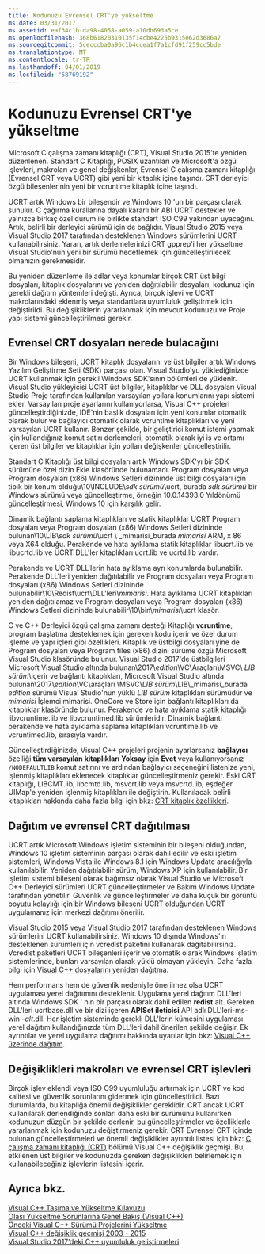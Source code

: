 ```yaml
---
title: Kodunuzu Evrensel CRT'ye yükseltme
ms.date: 03/31/2017
ms.assetid: eaf34c1b-da98-4058-a059-a10db693a5ce
ms.openlocfilehash: 368b61820310135f14cbe4225b9315e62d3686a7
ms.sourcegitcommit: 5cecccba0a96c1b4ccea1f7a1cfd91f259cc5bde
ms.translationtype: MT
ms.contentlocale: tr-TR
ms.lasthandoff: 04/01/2019
ms.locfileid: "58769192"
---
```

# <a name="upgrade-your-code-to-the-universal-crt"></a>Kodunuzu Evrensel CRT'ye yükseltme

Microsoft C çalışma zamanı kitaplığı (CRT), Visual Studio 2015'te yeniden düzenlenen. Standart C Kitaplığı, POSIX uzantıları ve Microsoft'a özgü işlevleri, makroları ve genel değişkenler, Evrensel C çalışma zamanı kitaplığı (Evrensel CRT veya UCRT) gibi yeni bir kitaplık içine taşındı. CRT derleyici özgü bileşenlerinin yeni bir vcruntime kitaplık içine taşındı.

UCRT artık Windows bir bileşendir ve Windows 10 'un bir parçası olarak sunulur. C çağırma kurallarına dayalı kararlı bir ABI UCRT destekler ve yalnızca birkaç özel durum ile birlikte standart ISO C99 yakından uyacağını. Artık, belirli bir derleyici sürümü için de bağlıdır. Visual Studio 2015 veya Visual Studio 2017 tarafından desteklenen Windows sürümlerini UCRT kullanabilirsiniz. Yararı, artık derlemelerinizi CRT gpprep'i her yükseltme Visual Studio'nun yeni bir sürümü hedeflemek için güncelleştirilecek olmanızın gerekmesidir.

Bu yeniden düzenleme ile adlar veya konumlar birçok CRT üst bilgi dosyaları, kitaplık dosyalarını ve yeniden dağıtılabilir dosyaları, kodunuz için gerekli dağıtım yöntemleri değişti. Ayrıca, birçok işlevi ve UCRT makrolarındaki eklenmiş veya standartlara uyumluluk geliştirmek için değiştirildi. Bu değişikliklerin yararlanmak için mevcut kodunuzu ve Proje yapı sistemi güncelleştirilmesi gerekir.

## <a name="where-to-find-the-universal-crt-files"></a>Evrensel CRT dosyaları nerede bulacağını

Bir Windows bileşeni, UCRT kitaplık dosyalarını ve üst bilgiler artık Windows Yazılım Geliştirme Seti (SDK) parçası olan. Visual Studio'yu yüklediğinizde UCRT kullanmak için gerekli Windows SDK'sının bölümleri de yüklenir. Visual Studio yükleyicisi UCRT üst bilgiler, kitaplıklar ve DLL dosyaları Visual Studio Proje tarafından kullanılan varsayılan yollara konumlarını yapı sistemi ekler. Varsayılan proje ayarlarını kullanıyorlarsa, Visual C++ projeleri güncelleştirdiğinizde, IDE'nin başlık dosyaları için yeni konumlar otomatik olarak bulur ve bağlayıcı otomatik olarak vcruntime kitaplıkları ve yeni varsayılan UCRT kullanır. Benzer şekilde, bir geliştirici komut istemi yapmak için kullandığınız komut satırı derlemeleri, otomatik olarak iyi iş ve ortamı içeren üst bilgiler ve kitaplıklar için yolları değişkenler güncelleştirilir.

Standart C Kitaplığı üst bilgi dosyaları artık Windows SDK'yı bir SDK sürümüne özel dizin Ekle klasöründe bulunamadı. Program dosyaları veya Program dosyaları (x86) Windows Setleri dizininde üst bilgi dosyaları için tipik bir konum olduğu\\10\\INCLUDE\\_sdk sürümü_\\ucrt, burada _sdk sürümü_ bir Windows sürümü veya güncelleştirme, örneğin 10.0.14393.0 Yıldönümü güncelleştirmesi, Windows 10 için karşılık gelir.

Dinamik bağlantı saplama kitaplıkları ve statik kitaplıklar UCRT Program dosyaları veya Program dosyaları (x86) Windows Setleri dizininde bulunan\\10\\LIB\\_sdk sürümü_\\ucrt \\ _mimarisi_burada _mimarisi_ ARM, x 86 veya X64 olduğu. Perakende ve hata ayıklama statik kitaplıklar libucrt.lib ve libucrtd.lib ve UCRT DLL'ler kitaplıkları ucrt.lib ve ucrtd.lib vardır.

Perakende ve UCRT DLL'lerin hata ayıklama ayrı konumlarda bulunabilir. Perakende DLL'leri yeniden dağıtılabilir ve Program dosyaları veya Program dosyaları (x86) Windows Setleri dizininde bulunabilir\\10\\Redist\\ucrt\\DLL'leri\\_mimarisi_\. Hata ayıklama UCRT kitaplıkları yeniden dağıtılamaz ve Program dosyaları veya Program dosyaları (x86) Windows Setleri dizininde bulunabilir\\10\\bin\\_mimarisi_\\ucrt klasör.

C ve C++ Derleyici özgü çalışma zamanı desteği Kitaplığı **vcruntime**, program başlatma desteklemek için gereken kodu içerir ve özel durum işleme ve yapı içleri gibi özellikleri. Kitaplık ve üstbilgi dosyaları yine de Program dosyaları veya Program files (x86) dizini sürüme özgü Microsoft Visual Studio klasöründe bulunur. Visual Studio 2017'de üstbilgileri Microsoft Visual Studio altında bulunan\\2017\\_edition_\\VC\\Araçları\\MSVC\\  _LIB sürüm_\\içerir ve bağlantı kitaplıkları, Microsoft Visual Studio altında bulunan\\2017\\_edition_\\VC\\araçları \\MSVC\\_LIB sürüm_\\LIB\\_mimarisi_burada _edition_ sürümü Visual Studio'nun yüklü _LIB sürüm_ kitaplıkları sürümüdür ve _mimarisi_ İşlemci mimarisi. OneCore ve Store için bağlantı kitaplıkları da kitaplıklar klasöründe bulunur. Perakende ve hata ayıklama statik kitaplığı libvcruntime.lib ve libvcruntimed.lib sürümleridir. Dinamik bağlantı perakende ve hata ayıklama saplama kitaplıkları vcruntime.lib ve vcruntimed.lib, sırasıyla vardır.

Güncelleştirdiğinizde, Visual C++ projeleri projenin ayarlarsanız **bağlayıcı** özelliği **tüm varsayılan kitaplıkları Yoksay** için **Evet** veya kullanıyorsanız `/NODEFAULTLIB` komut satırını ve ardından bağlayıcı seçeneğini listenize yeni, işlenmiş kitaplıkları eklenecek kitaplıklar güncelleştirmeniz gerekir. Eski CRT kitaplığı, LIBCMT.lib, lıbcmtd.lib, msvcrt.lib veya msvcrtd.lib, eşdeğer UIMap'e yeniden işlenmiş kitaplıkları ile değiştirin. Kullanılacak belirli kitaplıkları hakkında daha fazla bilgi için bkz: [CRT kitaplık özellikleri](../c-runtime-library/crt-library-features.md).

## <a name="deployment-and-redistribution-of-the-universal-crt"></a>Dağıtım ve evrensel CRT dağıtılması

UCRT artık Microsoft Windows işletim sisteminin bir bileşeni olduğundan, Windows 10 işletim sisteminin parçası olarak dahil edilir ve eski işletim sistemleri, Windows Vista ile Windows 8.1 için Windows Update aracılığıyla kullanılabilir. Yeniden dağıtılabilir sürüm, Windows XP için kullanılabilir. Bir işletim sistemi bileşeni olarak bağımsız olarak Visual Studio ve Microsoft C++ Derleyici sürümleri UCRT güncelleştirmeler ve Bakım Windows Update tarafından yönetilir. Güvenlik ve güncelleştirmeler ve daha küçük bir görüntü boyutu kolaylığı için bir Windows bileşeni UCRT olduğundan UCRT uygulamanız için merkezi dağıtımı önerilir.

Visual Studio 2015 veya Visual Studio 2017 tarafından desteklenen Windows sürümlerini UCRT kullanabilirsiniz. Windows 10 dışında Windows'ın desteklenen sürümleri için vcredist paketini kullanarak dağıtabilirsiniz. Vcredist paketleri UCRT bileşenleri içerir ve otomatik olarak Windows işletim sistemlerinde, bunları varsayılan olarak yüklü olmayan yükleyin. Daha fazla bilgi için [Visual C++ dosyalarını yeniden dağıtma](../windows/redistributing-visual-cpp-files.md).

Hem performans hem de güvenlik nedeniyle önerilmez olsa UCRT uygulaması yerel dağıtımını desteklenir. Uygulama yerel dağıtım DLL'leri altında Windows SDK ' nın bir parçası olarak dahil edilen **redist** alt. Gereken DLL'leri ucrtbase.dll ve bir dizi içeren **APISet ileticisi** API adlı DLL'leri-ms-win -_alt_.dll. Her işletim sisteminde gerekli DLL'lerin kümesini uygulaması yerel dağıtım kullandığınızda tüm DLL'leri dahil önerilen şekilde değişir. Ek ayrıntılar ve yerel uygulama dağıtımı hakkında uyarılar için bkz: [Visual C++ üzerinde dağıtım](../windows/deployment-in-visual-cpp.md).

## <a name="changes-to-the-universal-crt-functions-and-macros"></a>Değişiklikleri makroları ve evrensel CRT işlevleri

Birçok işlev eklendi veya ISO C99 uyumluluğu artırmak için UCRT ve kod kalitesi ve güvenlik sorunlarını gidermek için güncelleştirildi. Bazı durumlarda, bu kitaplığa önemli değişiklikler gereklidir. CRT ancak UCRT kullanılarak derlendiğinde sonları daha eski bir sürümünü kullanırken kodunuzun düzgün bir şekilde derlenir, bu güncelleştirmeler ve özelliklerle yararlanmak için kodunuzu değiştirmeniz gerekir. CRT Evrensel CRT içinde bulunan güncelleştirmeleri ve önemli değişiklikler ayrıntılı listesi için bkz: [C çalışma zamanı kitaplığı (CRT)](visual-cpp-change-history-2003-2015.md#BK_CRT) bölümü Visual C++ değişiklik geçmişi. Bu, etkilenen üst bilgiler ve kodunuzda gereken değişiklikleri belirlemek için kullanabileceğiniz işlevlerin listesini içerir.

## <a name="see-also"></a>Ayrıca bkz.

[Visual C++ Taşıma ve Yükseltme Kılavuzu](visual-cpp-porting-and-upgrading-guide.md)<br/>
[Olası Yükseltme Sorunlarına Genel Bakış (Visual C++)](overview-of-potential-upgrade-issues-visual-cpp.md)<br/>
[Önceki Visual C++ Sürümü Projelerini Yükseltme](upgrading-projects-from-earlier-versions-of-visual-cpp.md)<br/>
[Visual C++ değişiklik geçmişi 2003 - 2015](visual-cpp-change-history-2003-2015.md)<br/>
[Visual Studio 2017’deki C++ uyumluluk geliştirmeleri](../overview/cpp-conformance-improvements-2017.md)
